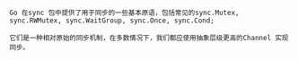 	Go 在sync 包中提供了用于同步的一些基本原语，包括常见的sync.Mutex, sync.RWMutex, sync.WaitGroup, sync.Once, sync.Cond;

	它们是一种相对原始的同步机制，在多数情况下，我们都应使用抽象层级更高的Channel 实现同步。


